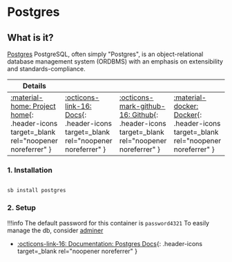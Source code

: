 # Postgres

## What is it?

[Postgres](https://www.postgresql.org/) PostgreSQL, often simply "Postgres", is an object-relational database management system (ORDBMS) with an emphasis on extensibility and standards-compliance.

| Details     |             |             |             |
|-------------|-------------|-------------|-------------|
| [:material-home: Project home](https://www.postgresql.org/){: .header-icons target=_blank rel="noopener noreferrer" } | [:octicons-link-16: Docs](https://www.postgresql.org/docs/12/index.html){: .header-icons target=_blank rel="noopener noreferrer" } | [:octicons-mark-github-16: Github](https://github.com/postgres/postgres/tree/REL_12_STABLE){: .header-icons target=_blank rel="noopener noreferrer" } | [:material-docker: Docker](https://hub.docker.com/_/postgres){: .header-icons target=_blank rel="noopener noreferrer" }|

### 1. Installation

``` shell

sb install postgres

```

### 2. Setup

!!!info
    The default password for this container is `password4321`
    To easily manage the db, consider [adminer](../sandbox/apps/adminer.md)

- [:octicons-link-16: Documentation: Postgres Docs](https://www.postgresql.org/docs/12/index.html){: .header-icons target=_blank rel="noopener noreferrer" }
